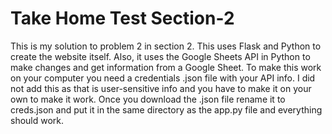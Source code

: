 # Take Home Test Section-2

This is my solution to problem 2 in section 2. This uses Flask and Python to create the website itself. 
Also, it uses the Google Sheets API in Python to make changes and get information from a Google Sheet. 
To make this work on your computer you need a credentials .json file with your API info. 
I did not add this as that is user-sensitive info and you have to make it on your own to make it work. 
Once you download the .json file rename it to creds.json and put it in the same directory as the app.py file and everything should work. 
